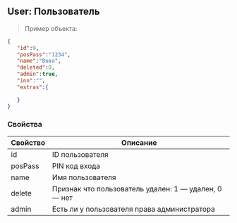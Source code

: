 ## User: Пользователь

> Пример объекта: 

```json
{
   "id":9,
   "posPass":"1234",
   "name":"Вова",
   "deleted":0,
   "admin":true,
   "inn":"",
   "extras":{

   }
}
```

### Свойства

Свойство | Описание
-------- | --------
id | ID пользователя
posPass | PIN код входа
name | Имя пользователя
delete | Признак что пользователь удален: 1 — удален, 0 — нет
admin | Есть ли у пользователя права администратора
